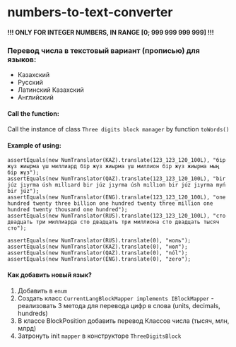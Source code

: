 # numbers-to-text-converter

#### !!! ONLY FOR INTEGER NUMBERS, IN RANGE [0; 999 999 999 999] !!!

### Перевод числа в текстовый вариант (прописью) для языков:

* Казахский 
* Русский
* Латинский Казахский 
* Английский

#### Call the function:
Call the instance of class ``` Three digits block manager ``` by function ``` toWords() ```


#### Example of using:
```
assertEquals(new NumTranslator(KAZ).translate(123_123_120_100L), "бір жүз жиырма үш миллиард бір жүз жиырма үш миллион бір жүз жиырма мың бір жүз");
assertEquals(new NumTranslator(QAZ).translate(123_123_120_100L), "bir júz jıyrma úsh mıllıard bir júz jıyrma úsh mıllıon bir júz jıyrma myń bir júz");
assertEquals(new NumTranslator(ENG).translate(123_123_120_100L), "one hundred twenty three billion one hundred twenty three million one hundred twenty thousand one hundred");
assertEquals(new NumTranslator(RUS).translate(123_123_120_100L), "сто двадцать три миллиарда сто двадцать три миллиона сто двадцать тысяч сто");

assertEquals(new NumTranslator(RUS).translate(0), "ноль");
assertEquals(new NumTranslator(KAZ).translate(0), "нөл");
assertEquals(new NumTranslator(QAZ).translate(0), "nól");
assertEquals(new NumTranslator(ENG).translate(0), "zero");
```

#### Как добавить новый язык?
1. Добавить в ```enum```
2. Создать класс ```CurrentLangBlockMapper implements IBlockMapper``` - реализовать 3 метода для перевода цифр в слова (units, decimals, hundreds)
3. В классе BlockPosition добавить перевод Классов числа (тысяч, млн, млрд)
4. Затронуть init ```mapper``` в конструкторе ```ThreeDigitsBlock```
